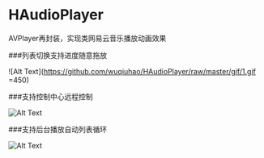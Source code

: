 # HAudioPlayer
AVPlayer再封装，实现类网易云音乐播放动画效果

###列表切换支持进度随意拖放

![Alt Text](https://github.com/wuqiuhao/HAudioPlayer/raw/master/gif/1.gif =450)

###支持控制中心远程控制

![Alt Text](https://github.com/wuqiuhao/HAudioPlayer/raw/master/gif/2.gif)

###支持后台播放自动列表循环

![Alt Text](https://github.com/wuqiuhao/HAudioPlayer/raw/master/gif/3.gif)
